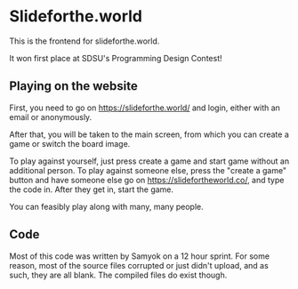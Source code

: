# Slideforthe.world

This is the frontend for slideforthe.world. 

It won first place at SDSU's Programming Design Contest! 

## Playing on the website

First, you need to go on https://slideforthe.world/ and login, either with an email or anonymously. 

After that, you will be taken to the main screen, from which you can create a game or switch the board image. 

To play against yourself, just press create a game and start game without an additional person. To play against someone else, press the "create a game" button and have someone else go on https://slidefortheworld.co/, and type the code in. After they get in, start the game. 

You can feasibly play along with many, many people. 

## Code

Most of this code was written by Samyok on a 12 hour sprint. For some reason, most of the source files corrupted or just didn't upload, and as such, they are all blank. The compiled files do exist though. 
